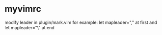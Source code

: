 # myvimrc

modify leader in plugin/mark.vim
for example:
let mapleader="," at first
and let mapleader="\\" at end

